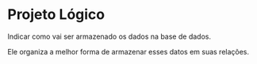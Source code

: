 # Projeto Lógico

Indicar como vai ser armazenado os dados na base de dados.

Ele organiza a melhor forma de armazenar esses datos em suas relações.


